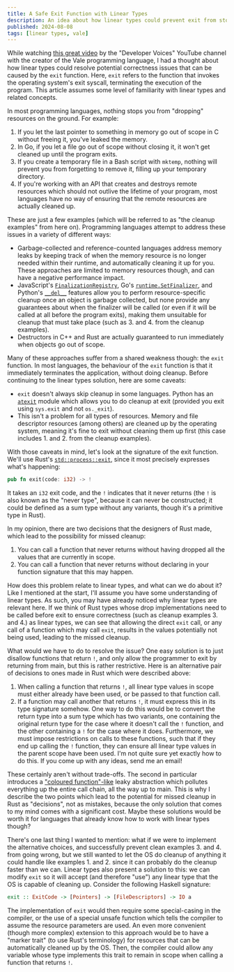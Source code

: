 ```yaml
---
title: A Safe Exit Function with Linear Types
description: An idea about how linear types could prevent exit from stopping the program without performing required cleanup.
published: 2024-08-08
tags: [linear types, vale]
---
```


<!-- cspell:ignore cleanup mktemp Finalizer atexit typeclass -->

While watching [this great video](https://www.youtube.com/watch?v=UavYVf0UEoc) by the "Developer Voices" YouTube channel with the creator of the Vale programming language, I had a thought about how linear types could resolve potential correctness issues that can be caused by the `exit` function. Here, `exit` refers to the function that invokes the operating system's exit syscall, terminating the execution of the program. This article assumes some level of familiarity with linear types and related concepts.

In most programming languages, nothing stops you from "dropping" resources on the ground. For example:

1. If you let the last pointer to something in memory go out of scope in C without freeing it, you've leaked the memory.
2. In Go, if you let a file go out of scope without closing it, it won't get cleaned up until the program exits.
3. If you create a temporary file in a Bash script with `mktemp`, nothing will prevent you from forgetting to remove it, filling up your temporary directory.
4. If you're working with an API that creates and destroys remote resources which should not outlive the lifetime of your program, most languages have no way of ensuring that the remote resources are actually cleaned up.

These are just a few examples (which will be referred to as "the cleanup examples" from here on). Programming languages attempt to address these issues in a variety of different ways:

- Garbage-collected and reference-counted languages address memory leaks by keeping track of when the memory resource is no longer needed within their runtime, and automatically cleaning it up for you. These approaches are limited to memory resources though, and can have a negative performance impact.
- JavaScript's [`FinalizationRegistry`](https://developer.mozilla.org/en-US/docs/Web/JavaScript/Reference/Global_Objects/FinalizationRegistry#notes_on_cleanup_callbacks), Go's [`runtime.SetFinalizer`](https://pkg.go.dev/runtime#SetFinalizer), and Python's [`__del__`](https://docs.python.org/3.12/reference/datamodel.html#object.__del__) features allow you to perform resource-specific cleanup once an object is garbage collected, but none provide any guarantees about when the finalizer will be called (or even if it will be called at all before the program exits), making them unsuitable for cleanup that must take place (such as 3. and 4. from the cleanup examples).
- Destructors in C++ and Rust are actually guaranteed to run immediately when objects go out of scope.

Many of these approaches suffer from a shared weakness though: the `exit` function. In most languages, the behaviour of the `exit` function is that it immediately terminates the application, without doing cleanup. Before continuing to the linear types solution, here are some caveats:

- `exit` doesn't always skip cleanup in some languages. Python has an [`atexit`](https://docs.python.org/3.12/library/atexit.html) module which allows you to do cleanup at exit (provided you exit using `sys.exit` and not `os._exit`).
- This isn't a problem for all types of resources. Memory and file descriptor resources (among others) are cleaned up by the operating system, meaning it's fine to exit without cleaning them up first (this case includes 1. and 2. from the cleanup examples).

With those caveats in mind, let's look at the signature of the exit function. We'll use Rust's [`std::process::exit`](https://doc.rust-lang.org/std/process/fn.exit.html), since it most precisely expresses what's happening:

```rust
pub fn exit(code: i32) -> !
```

It takes an `i32` exit code, and the `!` indicates that it never returns (the `!` is also known as the "never type", because it can never be constructed; it could be defined as a sum type without any variants, though it's a primitive type in Rust).

In my opinion, there are two decisions that the designers of Rust made, which lead to the possibility for missed cleanup:

1. You can call a function that never returns without having dropped all the values that are currently in scope.
2. You can call a function that never returns without declaring in your function signature that this may happen.

How does this problem relate to linear types, and what can we do about it? Like I mentioned at the start, I'll assume you have some understanding of linear types. As such, you may have already noticed why linear types are relevant here. If we think of Rust types whose drop implementations need to be called before exit to ensure correctness (such as cleanup examples 3. and 4.) as linear types, we can see that allowing the direct `exit` call, or any call of a function which may call `exit`, results in the values potentially not being used, leading to the missed cleanup.

What would we have to do to resolve the issue? One easy solution is to just disallow functions that return `!`, and only allow the programmer to exit by returning from main, but this is rather restrictive. Here is an alternative pair of decisions to ones made in Rust which were described above:

1. When calling a function that returns `!`, all linear type values in scope must either already have been used, or be passed to that function call.
2. If a function may call another that returns `!`, it must express this in its type signature somehow. One way to do this would be to convert the return type into a sum type which has two variants, one containing the original return type for the case where it doesn't call the `!` function, and the other containing a `!` for the case where it does. Furthermore, we must impose restrictions on calls to these functions, such that if they end up calling the `!` function, they can ensure all linear type values in the parent scope have been used. I'm not quite sure yet exactly how to do this. If you come up with any ideas, send me an email!

These certainly aren't without trade-offs. The second in particular introduces a ["coloured function"-like](https://journal.stuffwithstuff.com/2015/02/01/what-color-is-your-function/) leaky abstraction which pollutes everything up the entire call chain, all the way up to main. This is why I describe the two points which lead to the potential for missed cleanup in Rust as "decisions", not as mistakes, because the only solution that comes to my mind comes with a significant cost. Maybe these solutions would be worth it for languages that already know how to work with linear types though?

There's one last thing I wanted to mention: what if we were to implement the alternative choices, and successfully prevent clean examples 3. and 4. from going wrong, but we still wanted to let the OS do cleanup of anything it could handle like examples 1. and 2. since it can probably do the cleanup faster than we can. Linear types also present a solution to this: we can modify `exit` so it will accept (and therefore "use") any linear type that the OS is capable of cleaning up. Consider the following Haskell signature:

```haskell
exit :: ExitCode -> [Pointers] -> [FileDescriptors] -> IO a
```

The implementation of `exit` would then require some special-casing in the compiler, or the use of a special unsafe function which tells the compiler to assume the resource parameters are used. An even more convenient (though more complex) extension to this approach would be to have a "marker trait" (to use Rust's terminology) for resources that can be automatically cleaned up by the OS. Then, the compiler could allow any variable whose type implements this trait to remain in scope when calling a function that returns `!`.
